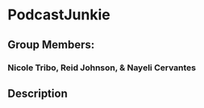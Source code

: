 # PodcastJunkie

## Group Members:
### Nicole Tribo, Reid Johnson, & Nayeli Cervantes

## Description

## 

